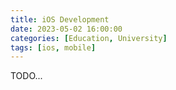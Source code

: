 ```yaml
---
title: iOS Development
date: 2023-05-02 16:00:00
categories: [Education, University]
tags: [ios, mobile]
---
```


TODO...